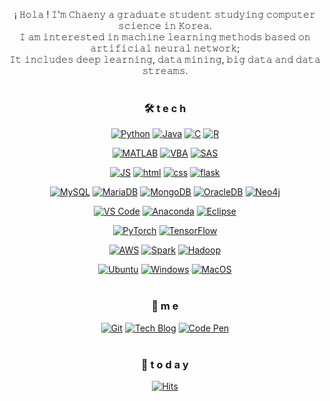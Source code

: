 <div align=center>
  
¡ 𝙷𝚘𝚕𝚊 ! 𝙸'𝚖 𝙲𝚑𝚊𝚎𝚗𝚢 𝚊 𝚐𝚛𝚊𝚍𝚞𝚊𝚝𝚎 𝚜𝚝𝚞𝚍𝚎𝚗𝚝 𝚜𝚝𝚞𝚍𝚢𝚒𝚗𝚐 𝚌𝚘𝚖𝚙𝚞𝚝𝚎𝚛 𝚜𝚌𝚒𝚎𝚗𝚌𝚎 𝚒𝚗 𝙺𝚘𝚛𝚎𝚊.  
𝙸 𝚊𝚖 𝚒𝚗𝚝𝚎𝚛𝚎𝚜𝚝𝚎𝚍 𝚒𝚗 𝚖𝚊𝚌𝚑𝚒𝚗𝚎 𝚕𝚎𝚊𝚛𝚗𝚒𝚗𝚐 𝚖𝚎𝚝𝚑𝚘𝚍𝚜 𝚋𝚊𝚜𝚎𝚍 𝚘𝚗 𝚊𝚛𝚝𝚒𝚏𝚒𝚌𝚒𝚊𝚕 𝚗𝚎𝚞𝚛𝚊𝚕 𝚗𝚎𝚝𝚠𝚘𝚛𝚔;  
𝙸𝚝 𝚒𝚗𝚌𝚕𝚞𝚍𝚎𝚜 𝚍𝚎𝚎𝚙 𝚕𝚎𝚊𝚛𝚗𝚒𝚗𝚐, 𝚍𝚊𝚝𝚊 𝚖𝚒𝚗𝚒𝚗𝚐, 𝚋𝚒𝚐 𝚍𝚊𝚝𝚊 𝚊𝚗𝚍 𝚍𝚊𝚝𝚊 𝚜𝚝𝚛𝚎𝚊𝚖𝚜.
<br><br>

### 🛠 t e c h 
[![Python](https://img.shields.io/badge/Python-3776AB?style=flat-square&logo=Python&logoColor=white)](https://github.com/chaehyeon-kim/SpringMVC)
[![Java](https://img.shields.io/badge/Java-007396?style=flat-square&logo=Java&logoColor=white)](https://github.com/chaehyeon-kim/weather) 
[![C](https://img.shields.io/badge/C-A8B9CC?style=flat-square&logo=C&logoColor=white)](https://github.com/chaehyeon-kim/weather) 
[![R](https://img.shields.io/badge/R-276DC3?style=flat-square&logo=R&logoColor=white)](https://github.com/chaehyeon-kim/SpringMVC)
<br>

[![MATLAB](https://img.shields.io/badge/MATLAB-FCA121?style=flat-square&logo=Databricks&logoColor=white)](https://github.com/chaehyeon-kim/SpringMVC)
[![VBA](https://img.shields.io/badge/Excel_VBA-217346?style=flat-square&logo=microsoft-excel&logoColor=white)](https://github.com/chaehyeon-kim/weather)
[![SAS](https://img.shields.io/badge/SAS-1EB4D4?style=flat-square&logo=Semaphore-CI&logoColor=white)](https://github.com/chaehyeon-kim/SpringMVC)
<br>

[![JS](https://img.shields.io/badge/Javascript-ffb13b?style=flat-square&logo=javascript&logoColor=white)](https://github.com/chaehyeon-kim/TODO-List) 
[![html](https://img.shields.io/badge/Html-E34F26?style=flat-square&logo=Html5&logoColor=white)](https://github.com/chaehyeon-kim/fullPage) 
[![css](https://img.shields.io/badge/CSS-1572B6?style=flat-square&logo=CSS3&logoColor=white)](https://github.com/chaehyeon-kim/fullPage) 
[![flask](https://img.shields.io/badge/Flask-000000?style=flat-square&logo=Flask&logoColor=white)](https://github.com/chaehyeon-kim/fullPage) 
<br>

[![MySQL](https://img.shields.io/badge/MySQL-4479A1?style=flat-square&logo=MySQL&logoColor=white)](https://github.com/Jchaehyeon-kim/Spring_Weather)
[![MariaDB](https://img.shields.io/badge/MariaDB-003545?style=flat-square&logo=mariaDB&logoColor=white)](https://github.com/chaehyeon-kim/React_Login)
[![MongoDB](https://img.shields.io/badge/MongoDB-47A248?style=flat-square&logo=MongoDB&logoColor=white)](https://github.com/chaehyeon-kim/React_Login)
[![OracleDB](https://img.shields.io/badge/OracleDB-F80000?style=flat-square&logo=oracle&logoColor=white)](https://github.com/chaehyeon-kim/SpringMVC)
[![Neo4j](https://img.shields.io/badge/Neo4j-008CC1?style=flat-square&logo=neo4j&logoColor=white)](https://github.com/chaehyeon-kim/React_Login)
<br>

[![VS Code](https://img.shields.io/badge/VS%20Code-007ACC?style=flat-square&logo=visual-studio-code&logoColor=white)](https://github.com/chaehyeon-kim/React_Login)
[![Anaconda](https://img.shields.io/badge/Anaconda-44A833?style=flat-square&logo=anaconda&logoColor=white)](https://github.com/chaehyeon-kim/SpringMVC)
[![Eclipse](https://img.shields.io/badge/Eclipse-2C2255?style=flat-square&logo=eclipse&logoColor=white)](https://github.com/chaehyeon-kim/SpringMVC)
<br>

[![PyTorch](https://img.shields.io/badge/PyTorch-EE4C2C?style=flat-square&logo=PyTorch&logoColor=white)](https://github.com/chaehyeon-kim/React_Login)
[![TensorFlow](https://img.shields.io/badge/TensorFlow-FF6F00?style=flat-square&logo=TensorFlow&logoColor=white)](https://github.com/Jchaehyeon-kim/Spring_Weather)
<br>

[![AWS](https://img.shields.io/badge/AWS-FF9900?style=flat-square&logo=Amazon-AWS&logoColor=white)](https://github.com/chaehyeon-kim/React_Login)
[![Spark](https://img.shields.io/badge/Spark-E25A1C?style=flat-square&logo=apachespark&logoColor=white)](https://github.com/Jchaehyeon-kim/Spring_Weather)
[![Hadoop](https://img.shields.io/badge/Hadoop-66CCFF?style=flat-square&logo=apacheHadoop&logoColor=white)](https://github.com/chaehyeon-kim/React_Login)
<br>

[![Ubuntu](https://img.shields.io/badge/Ubuntu-E95420?style=flat-square&logo=Ubuntu&logoColor=white)](https://github.com/chaehyeon-kim/React_Login)
[![Windows](https://img.shields.io/badge/windows-0078D6?style=flat-square&logo=windows&logoColor=white)](https://github.com/Jchaehyeon-kim/Spring_Weather)
[![MacOS](https://img.shields.io/badge/MacOS-000000?style=flat-square&logo=macos&logoColor=white)](https://github.com/chaehyeon-kim/React_Login)
<br><br>

### 🐣 m e 
[![Git](https://img.shields.io/badge/Git-F05032?style=flat-square&logo=Git&logoColor=white)](https://github.com/chaehyeon-kim)
[![Tech Blog](https://img.shields.io/badge/Blog-FF5722?style=flat-square&logo=blogger&logoColor=white)](https://7chaeny25.tistory.com/)
[![Code Pen](https://img.shields.io/badge/Gmail-EA4335?style=flat-square&logo=Gmail&logoColor=white)](mailto:7chaeny25@gmail.com)
<br><br>

### 💌  t o d a y 
[![Hits](https://hits.seeyoufarm.com/api/count/incr/badge.svg?url=https%3A%2F%2Fgithub.com%2Fchaehyeon-kim&count_bg=%23FFA6A6&title_bg=%23555555&icon=&icon_color=%23E7E7E7&title=hits&edge_flat=false)](https://hits.seeyoufarm.com)
<br><br>
